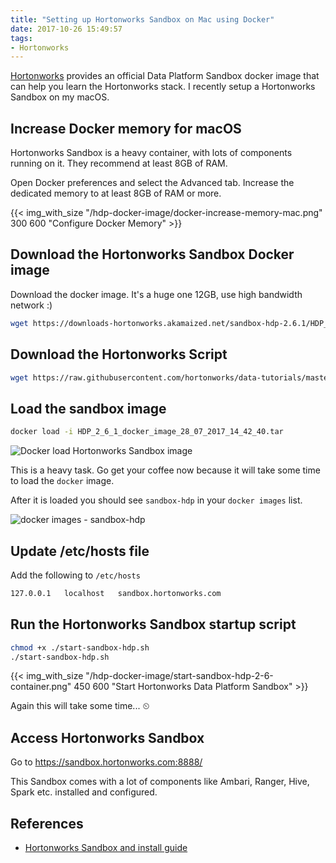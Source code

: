 ```yaml
---
title: "Setting up Hortonworks Sandbox on Mac using Docker"
date: 2017-10-26 15:49:57
tags:
- Hortonworks
---
```


[Hortonworks][2] provides an official Data Platform Sandbox docker image that
can help you learn the Hortonworks stack. I recently setup a Hortonworks Sandbox
on my macOS.

## Increase Docker memory for macOS ##

Hortonworks Sandbox is a heavy container, with lots of components running on it.
They recommend at least 8GB of RAM.

Open Docker preferences and select the Advanced tab. Increase the dedicated
memory to at least 8GB of RAM or more.

{{< img_with_size "/hdp-docker-image/docker-increase-memory-mac.png" 300 600 "Configure Docker Memory" >}}

## Download the Hortonworks Sandbox Docker image ##

Download the docker image. It's a huge one 12GB, use high bandwidth network :)

```sh
wget https://downloads-hortonworks.akamaized.net/sandbox-hdp-2.6.1/HDP_2_6_1_docker_image_28_07_2017_14_42_40.tar
```

## Download the Hortonworks Script ##

```sh
wget https://raw.githubusercontent.com/hortonworks/data-tutorials/master/tutorials/hdp/sandbox-port-forwarding-guide/assets/start-sandbox-hdp.sh
```

## Load the sandbox image ##

``` sh
docker load -i HDP_2_6_1_docker_image_28_07_2017_14_42_40.tar
```

![Docker load Hortonworks Sandbox image](/tech/images/hdp-docker-image/docker-load-hdp-docker-image.png "Docker Load Hortonworks Sandbox")

This is a heavy task. Go get your coffee now because it will take some time to load the `docker` image.

After it is loaded you should see `sandbox-hdp` in your `docker images` list.

![docker images - sandbox-hdp ](/tech/images/hdp-docker-image/docker-images-sandbox-hdp.png "docker images - sandbox-hdp")

## Update /etc/hosts file ##

Add the following to `/etc/hosts`

```sh
127.0.0.1   localhost   sandbox.hortonworks.com
```

## Run the Hortonworks Sandbox startup script ##

```sh
chmod +x ./start-sandbox-hdp.sh
./start-sandbox-hdp.sh
```

{{< img_with_size  "/hdp-docker-image/start-sandbox-hdp-2-6-container.png" 450 600 "Start Hortonworks Data Platform Sandbox" >}}

Again this will take some time... ⏲

## Access Hortonworks Sandbox ##

Go to https://sandbox.hortonworks.com:8888/

This Sandbox comes with a lot of components like Ambari, Ranger, Hive, Spark etc. installed and configured.

## References  ##
* [Hortonworks Sandbox and install guide][1]

[1]: https://hortonworks.com/tutorial/sandbox-deployment-and-install-guide/section/3/
[2]: https://hortonworks.com/
